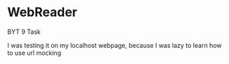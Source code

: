 # WebReader
BYT 9 Task

I was testing it on my localhost webpage, because I was lazy to learn how to use url mocking
